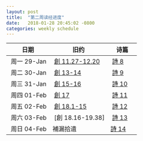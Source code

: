 ```yaml
---
layout: post
title:  "第二周读经进度"
date:   2018-01-28 20:45:02 -0800
categories: weekly schedule
---
```


|   日期   |   旧约   |   诗篇   
|----------|----------|---------
|  周一 29-Jan  |  [創 11.27-12.20]   |  [詩 8]  
|  周二 30-Jan  |  [創 13-14]  |  [詩 9]   
|  周三 31-Jan  |  [創 15-16]   |  [詩 10]  
|  周四 01-Feb  |  [創 17]	 |  [詩 11]  
|  周五 02-Feb  |  [創 18.1-15] |  [詩 12]    
|  周六 03-Feb  |  [創 18.16-19.38]  |  [詩 13]    
|  周日 04-Feb  |  補漏拾遺       |	 [詩 14]  

[創 11.27-12.20]: https://www.bible.com/zh-TW/bible/46/GEN.11.CUNP
[創 13-14]: https://www.bible.com/zh-TW/bible/46/GEN.13.CUNP
[創 15-16]: https://www.bible.com/zh-TW/bible/46/GEN.15.CUNP
[創 17]: https://www.bible.com/zh-TW/bible/46/GEN.17.CUNP
[創 18.1-15]: https://www.bible.com/zh-TW/bible/46/GEN.16.1-15.CUNP
[創 18。16-19.38]: https://www.bible.com/zh-TW/bible/46/GEN.18.16-33.CUNP
[詩 8]: https://www.bible.com/zh-TW/bible/46/PSA.8.CUNP
[詩 9]: https://www.bible.com/zh-TW/bible/46/PSA.9.CUNP
[詩 10]: https://www.bible.com/zh-TW/bible/46/PSA.10.CUNP
[詩 11]: https://www.bible.com/zh-TW/bible/46/PSA.11.CUNP
[詩 12]: https://www.bible.com/zh-TW/bible/46/PSA.12.CUNP
[詩 13]: https://www.bible.com/zh-TW/bible/46/PSA.13.CUNP
[詩 14]: https://www.bible.com/zh-TW/bible/46/PSA.14.CUNP
